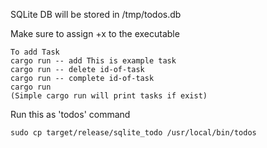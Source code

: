 SQLite DB will be stored in /tmp/todos.db

Make sure to assign +x to the executable
```
To add Task
cargo run -- add This is example task
cargo run -- delete id-of-task
cargo run -- complete id-of-task
cargo run
(Simple cargo run will print tasks if exist)
```

Run this as 'todos' command
```
sudo cp target/release/sqlite_todo /usr/local/bin/todos
```